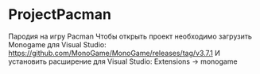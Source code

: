 # ProjectPacman
Пародия на игру Pacman
Чтобы открыть проект необходимо загрузить Monogame для Visual Studio: https://github.com/MonoGame/MonoGame/releases/tag/v3.7.1
И установить расширение для Visual Studio: Extensions -> monogame
